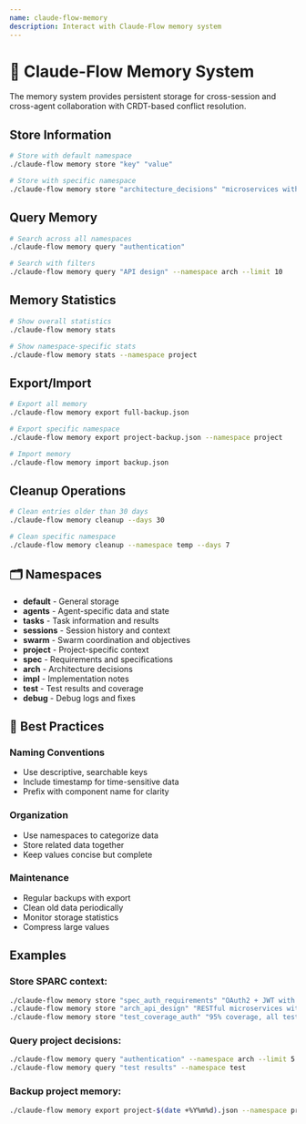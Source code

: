 ```yaml
---
name: claude-flow-memory
description: Interact with Claude-Flow memory system
---
```


# 🧠 Claude-Flow Memory System

The memory system provides persistent storage for cross-session and cross-agent collaboration with
CRDT-based conflict resolution.

## Store Information

```bash
# Store with default namespace
./claude-flow memory store "key" "value"

# Store with specific namespace
./claude-flow memory store "architecture_decisions" "microservices with API gateway" --namespace arch
```

## Query Memory

```bash
# Search across all namespaces
./claude-flow memory query "authentication"

# Search with filters
./claude-flow memory query "API design" --namespace arch --limit 10
```

## Memory Statistics

```bash
# Show overall statistics
./claude-flow memory stats

# Show namespace-specific stats
./claude-flow memory stats --namespace project
```

## Export/Import

```bash
# Export all memory
./claude-flow memory export full-backup.json

# Export specific namespace
./claude-flow memory export project-backup.json --namespace project

# Import memory
./claude-flow memory import backup.json
```

## Cleanup Operations

```bash
# Clean entries older than 30 days
./claude-flow memory cleanup --days 30

# Clean specific namespace
./claude-flow memory cleanup --namespace temp --days 7
```

## 🗂️ Namespaces

- **default** - General storage
- **agents** - Agent-specific data and state
- **tasks** - Task information and results
- **sessions** - Session history and context
- **swarm** - Swarm coordination and objectives
- **project** - Project-specific context
- **spec** - Requirements and specifications
- **arch** - Architecture decisions
- **impl** - Implementation notes
- **test** - Test results and coverage
- **debug** - Debug logs and fixes

## 🎯 Best Practices

### Naming Conventions

- Use descriptive, searchable keys
- Include timestamp for time-sensitive data
- Prefix with component name for clarity

### Organization

- Use namespaces to categorize data
- Store related data together
- Keep values concise but complete

### Maintenance

- Regular backups with export
- Clean old data periodically
- Monitor storage statistics
- Compress large values

## Examples

### Store SPARC context:

```bash
./claude-flow memory store "spec_auth_requirements" "OAuth2 + JWT with refresh tokens" --namespace spec
./claude-flow memory store "arch_api_design" "RESTful microservices with GraphQL gateway" --namespace arch
./claude-flow memory store "test_coverage_auth" "95% coverage, all tests passing" --namespace test
```

### Query project decisions:

```bash
./claude-flow memory query "authentication" --namespace arch --limit 5
./claude-flow memory query "test results" --namespace test
```

### Backup project memory:

```bash
./claude-flow memory export project-$(date +%Y%m%d).json --namespace project
```
